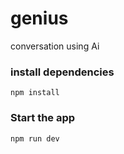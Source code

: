 # genius
conversation using Ai

### install dependencies

```shell
npm install
```
### Start the app

```shell
npm run dev
```